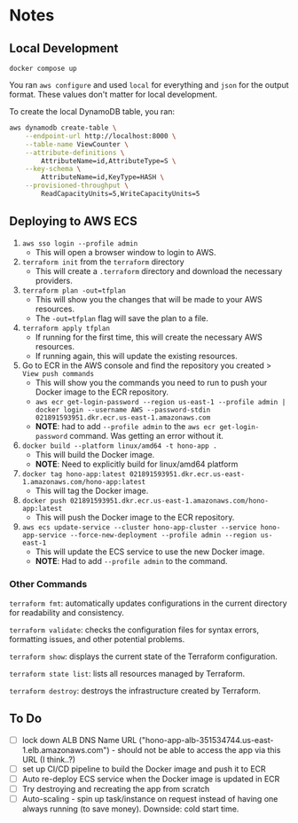 # Notes

## Local Development

`docker compose up`

You ran `aws configure` and used `local` for everything and `json` for the output format. These values don't matter for local development.

To create the local DynamoDB table, you ran:

```bash
aws dynamodb create-table \
    --endpoint-url http://localhost:8000 \
    --table-name ViewCounter \
    --attribute-definitions \
        AttributeName=id,AttributeType=S \
    --key-schema \
        AttributeName=id,KeyType=HASH \
    --provisioned-throughput \
        ReadCapacityUnits=5,WriteCapacityUnits=5
```

## Deploying to AWS ECS

1. `aws sso login --profile admin`
   - This will open a browser window to login to AWS.
2. `terraform init` from the `terraform` directory
   - This will create a `.terraform` directory and download the necessary providers.
3. `terraform plan -out=tfplan`
   - This will show you the changes that will be made to your AWS resources.
   - The `-out=tfplan` flag will save the plan to a file.
4. `terraform apply tfplan`
   - If running for the first time, this will create the necessary AWS resources.
   - If running again, this will update the existing resources.
5. Go to ECR in the AWS console and find the repository you created > `View push commands`
   - This will show you the commands you need to run to push your Docker image to the ECR repository.
   - `aws ecr get-login-password --region us-east-1 --profile admin | docker login --username AWS --password-stdin 021891593951.dkr.ecr.us-east-1.amazonaws.com`
   - **NOTE**: had to add `--profile admin` to the `aws ecr get-login-password` command. Was getting an error without it.
6. `docker build --platform linux/amd64 -t hono-app .`
   - This will build the Docker image.
   - **NOTE**: Need to explicitly build for linux/amd64 platform
7. `docker tag hono-app:latest 021891593951.dkr.ecr.us-east-1.amazonaws.com/hono-app:latest`
   - This will tag the Docker image.
8. `docker push 021891593951.dkr.ecr.us-east-1.amazonaws.com/hono-app:latest`
   - This will push the Docker image to the ECR repository.
9. `aws ecs update-service --cluster hono-app-cluster --service hono-app-service --force-new-deployment --profile admin --region us-east-1`
   - This will update the ECS service to use the new Docker image.
   - **NOTE**: Had to add `--profile admin` to the command.

### Other Commands

`terraform fmt`: automatically updates configurations in the current directory for readability and consistency.

`terraform validate`: checks the configuration files for syntax errors, formatting issues, and other potential problems.

`terraform show`: displays the current state of the Terraform configuration.

`terraform state list`: lists all resources managed by Terraform.

`terraform destroy`: destroys the infrastructure created by Terraform.

## To Do

- [ ] lock down ALB DNS Name URL ("hono-app-alb-351534744.us-east-1.elb.amazonaws.com") - should not be able to access the app via this URL (I think..?)
- [ ] set up CI/CD pipeline to build the Docker image and push it to ECR
- [ ] Auto re-deploy ECS service when the Docker image is updated in ECR
- [ ] Try destroying and recreating the app from scratch
- [ ] Auto-scaling - spin up task/instance on request instead of having one always running (to save money). Downside: cold start time.
